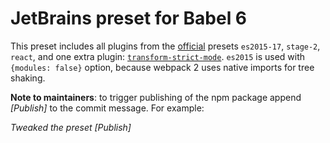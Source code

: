 # JetBrains preset for Babel 6

This preset includes all plugins from the [official](https://babeljs.io/docs/plugins/#presets-official-presets) presets
`es2015-17`, `stage-2`, `react`,
and one extra plugin:
[`transform-strict-mode`](http://babeljs.io/docs/plugins/transform-strict-mode). `es2015` is used with `{modules: false}` option, because webpack 2 uses native imports for tree shaking.

**Note to maintainers**: to trigger publishing of the npm package append *\[Publish\]* to the commit message. For example:

*Tweaked the preset \[Publish\]* 

